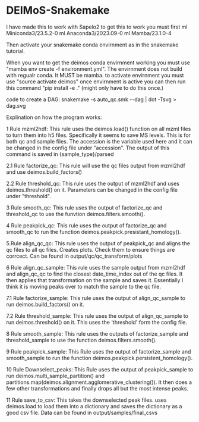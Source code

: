 # DEIMoS-Snakemake
I have made this to work with Sapelo2
to get this to work you must first 
ml Miniconda3/23.5.2-0
ml Anaconda3/2023.09-0
ml Mamba/23.1.0-4

Then activate your snakemake conda envirnment as in the snakemake tutorial.

When you want to get the deimos conda envirnment working you must use "mamba env create -f environment.yml". The envirnment does not build with regualr conda. It MUST be mamba.
to activate envirnment you must use "source activate deimos"
once envirnment is active you can then run this command "pip install -e ." (might only have to do this once.)

code to create a DAG: 
snakemake -s auto_qc.smk --dag | dot -Tsvg > dag.svg

Explination on how the program works:

1 Rule mzml2hdf: This rule uses the deimos.load() function on all mzml files to turn them into h5 files. Specifically it seems to save MS levels. This is for both qc and sample files. The accession is the variable used here and it can be changed in the config file under "accession". The output of this command is saved in {sample_type}/parsed

2.1 Rule factorize_qc: This rule will use the qc files output from mzml2hdf and use deimos.build_factors()

2.2 Rule threshold_qc: This rule uses the output of mzml2hdf and uses deimos.threshold() on it. Parameters can be changed in the config file under "threshold".

3 Rule smooth_qc: This rule uses the output of factorize_qc and threshold_qc to use the funvtion deimos.filters.smooth().

4 Rule peakpick_qc: This rule uses the output of factorize_qc and smooth_qc to run the function deimos.peakpick.presistant_homology().

5.Rule align_qc_qc: This rule uses the output of peakpick_qc and aligns the qc files to all qc files. Creates plots. Check them to ensure things are corrcect. Can be found in output/qc/qc_transform/plots

6 Rule align_qc_sample: This rule uses the sample output from mzml2hdf and align_qc_qc to find the closest date_time_index out of the qc files. It then applies that transformation on the sample and saves it. Essentially I think it is moving peaks over to match the sample to the qc file.

7.1 Rule factorize_sample: This rule uses the output of align_qc_sample to run deimos.build_factors() on it.

7.2 Rule threshold_sample: This rule uses the output of align_qc_sample to run deimos.threshold() on it. This uses the 'threshold' form the config file.

8 Rule smooth_sample: This rule uses the outputs of factorize_sample and threshold_sample to use the function deimos.filters.smooth().

9 Rule peakpick_sample: This Rule uses the output of factorize_sample and smooth_sample to run the function deimos.peakpick.persistent_homology().

10 Rule Downselect_peaks: This Rule uses the output of peakpick_sample to run deimos.multi_sample_partition() and partitions.map(deimos.alignment.agglomerative_clustering()). It then does a few other transformations and finally drops all but the most intense peaks.

11 Rule save_to_csv: This takes the downselected peak files. uses deimos.load to load them into a dictionary and saves the dictionary as a good csv file. Data can be found in output/samples/final_csvs
